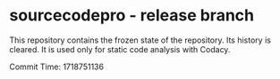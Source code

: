 # sourcecodepro - release branch

This repository contains the frozen state of the repository.
Its history is cleared. It is used only for static code
analysis with Codacy.

Commit Time: 1718751136